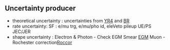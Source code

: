 ## Uncertainty producer

- theoretical uncertainty : uncertainties from [YR4] and [BR]
- rate uncertainty:
  SF : e/mu trg, e/mu/pho id, eleVeto
  pileup 
  UE/PS
  JEC/JER
- shape uncertainty :
  Electron & Photon - Check EGM Smear [EGM]
  Muon - Rochester correction[Roccor]


[YR4]: https://twiki.cern.ch/twiki/bin/view/LHCPhysics/CERNYellowReportPageAt13TeV
[BR]: https://twiki.cern.ch/twiki/bin/view/LHCPhysics/CERNYellowReportPageBR
[EGM]: https://twiki.cern.ch/twiki/bin/viewauth/CMS/EgammaMiniAODV2
[Roccor]: https://twiki.cern.ch/twiki/bin/view/CMS/RochcorMuon